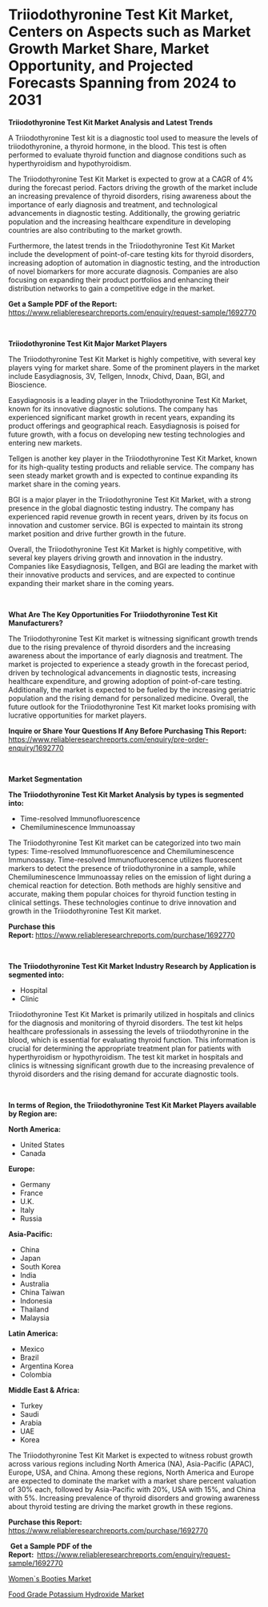 <p><h1>Triiodothyronine Test Kit Market, Centers on Aspects such as Market Growth Market Share, Market Opportunity, and Projected Forecasts Spanning from 2024 to 2031</h1></p><p><strong>Triiodothyronine Test Kit Market Analysis and Latest Trends</strong></p>
<p><p>A Triiodothyronine Test kit is a diagnostic tool used to measure the levels of triiodothyronine, a thyroid hormone, in the blood. This test is often performed to evaluate thyroid function and diagnose conditions such as hyperthyroidism and hypothyroidism.</p><p>The Triiodothyronine Test Kit Market is expected to grow at a CAGR of 4% during the forecast period. Factors driving the growth of the market include an increasing prevalence of thyroid disorders, rising awareness about the importance of early diagnosis and treatment, and technological advancements in diagnostic testing. Additionally, the growing geriatric population and the increasing healthcare expenditure in developing countries are also contributing to the market growth.</p><p>Furthermore, the latest trends in the Triiodothyronine Test Kit Market include the development of point-of-care testing kits for thyroid disorders, increasing adoption of automation in diagnostic testing, and the introduction of novel biomarkers for more accurate diagnosis. Companies are also focusing on expanding their product portfolios and enhancing their distribution networks to gain a competitive edge in the market.</p></p>
<p><strong>Get a Sample PDF of the Report:&nbsp;</strong> <a href="https://www.reliableresearchreports.com/enquiry/request-sample/1692770">https://www.reliableresearchreports.com/enquiry/request-sample/1692770</a></p>
<p>&nbsp;</p>
<p><strong>Triiodothyronine Test Kit Major Market Players</strong></p>
<p><p>The Triiodothyronine Test Kit Market is highly competitive, with several key players vying for market share. Some of the prominent players in the market include Easydiagnosis, 3V, Tellgen, Innodx, Chivd, Daan, BGI, and Bioscience.</p><p>Easydiagnosis is a leading player in the Triiodothyronine Test Kit Market, known for its innovative diagnostic solutions. The company has experienced significant market growth in recent years, expanding its product offerings and geographical reach. Easydiagnosis is poised for future growth, with a focus on developing new testing technologies and entering new markets.</p><p>Tellgen is another key player in the Triiodothyronine Test Kit Market, known for its high-quality testing products and reliable service. The company has seen steady market growth and is expected to continue expanding its market share in the coming years.</p><p>BGI is a major player in the Triiodothyronine Test Kit Market, with a strong presence in the global diagnostic testing industry. The company has experienced rapid revenue growth in recent years, driven by its focus on innovation and customer service. BGI is expected to maintain its strong market position and drive further growth in the future.</p><p>Overall, the Triiodothyronine Test Kit Market is highly competitive, with several key players driving growth and innovation in the industry. Companies like Easydiagnosis, Tellgen, and BGI are leading the market with their innovative products and services, and are expected to continue expanding their market share in the coming years.</p></p>
<p>&nbsp;</p>
<p><strong>What Are The Key Opportunities For Triiodothyronine Test Kit Manufacturers?</strong></p>
<p><p>The Triiodothyronine Test Kit market is witnessing significant growth trends due to the rising prevalence of thyroid disorders and the increasing awareness about the importance of early diagnosis and treatment. The market is projected to experience a steady growth in the forecast period, driven by technological advancements in diagnostic tests, increasing healthcare expenditure, and growing adoption of point-of-care testing. Additionally, the market is expected to be fueled by the increasing geriatric population and the rising demand for personalized medicine. Overall, the future outlook for the Triiodothyronine Test Kit market looks promising with lucrative opportunities for market players.</p></p>
<p><strong>Inquire or Share Your Questions If Any Before Purchasing This Report:</strong> <a href="https://www.reliableresearchreports.com/enquiry/pre-order-enquiry/1692770">https://www.reliableresearchreports.com/enquiry/pre-order-enquiry/1692770</a></p>
<p>&nbsp;</p>
<p><strong>Market Segmentation</strong></p>
<p><strong>The Triiodothyronine Test Kit Market Analysis by types is segmented into:</strong></p>
<p><ul><li>Time-resolved Immunofluorescence</li><li>Chemiluminescence Immunoassay</li></ul></p>
<p><p>The Triiodothyronine Test Kit market can be categorized into two main types: Time-resolved Immunofluorescence and Chemiluminescence Immunoassay. Time-resolved Immunofluorescence utilizes fluorescent markers to detect the presence of triiodothyronine in a sample, while Chemiluminescence Immunoassay relies on the emission of light during a chemical reaction for detection. Both methods are highly sensitive and accurate, making them popular choices for thyroid function testing in clinical settings. These technologies continue to drive innovation and growth in the Triiodothyronine Test Kit market.</p></p>
<p><strong>Purchase this Report:&nbsp;</strong><a href="https://www.reliableresearchreports.com/purchase/1692770">https://www.reliableresearchreports.com/purchase/1692770</a></p>
<p>&nbsp;</p>
<p><strong>The Triiodothyronine Test Kit Market Industry Research by Application is segmented into:</strong></p>
<p><ul><li>Hospital</li><li>Clinic</li></ul></p>
<p><p>Triiodothyronine Test Kit Market is primarily utilized in hospitals and clinics for the diagnosis and monitoring of thyroid disorders. The test kit helps healthcare professionals in assessing the levels of triiodothyronine in the blood, which is essential for evaluating thyroid function. This information is crucial for determining the appropriate treatment plan for patients with hyperthyroidism or hypothyroidism. The test kit market in hospitals and clinics is witnessing significant growth due to the increasing prevalence of thyroid disorders and the rising demand for accurate diagnostic tools.</p></p>
<p>&nbsp;</p>
<p><strong>In terms of Region, the Triiodothyronine Test Kit Market Players available by Region are:</strong></p>
<p>
    <p> <strong> North America: </strong>
        <ul>
            <li>United States</li>
            <li>Canada</li>
        </ul>
        </p> 
    <p> <strong> Europe: </strong>
        <ul>
            <li>Germany</li>
            <li>France</li>
            <li>U.K.</li>
            <li>Italy</li>
            <li>Russia</li>
        </ul>
        </p> 
    <p> <strong> Asia-Pacific: </strong>
        <ul>
            <li>China</li>
            <li>Japan</li>
            <li>South Korea</li>
            <li>India</li>
            <li>Australia</li>
            <li>China Taiwan</li>
            <li>Indonesia</li>
            <li>Thailand</li>
            <li>Malaysia</li>
        </ul>
        </p> 
    <p> <strong> Latin America: </strong>
        <ul>
            <li>Mexico</li>
            <li>Brazil</li>
            <li>Argentina Korea</li>
            <li>Colombia</li>
        </ul>
        </p> 
    <p> <strong> Middle East & Africa: </strong>
        <ul>
            <li>Turkey</li>
            <li>Saudi</li>
            <li>Arabia</li>
            <li>UAE</li>
            <li>Korea</li>
        </ul>
    </p>
    </p>
<p><p>The Triiodothyronine Test Kit Market is expected to witness robust growth across various regions including North America (NA), Asia-Pacific (APAC), Europe, USA, and China. Among these regions, North America and Europe are expected to dominate the market with a market share percent valuation of 30% each, followed by Asia-Pacific with 20%, USA with 15%, and China with 5%. Increasing prevalence of thyroid disorders and growing awareness about thyroid testing are driving the market growth in these regions.</p></p>
<p><strong>Purchase this Report: </strong><a href="https://www.reliableresearchreports.com/purchase/1692770">https://www.reliableresearchreports.com/purchase/1692770</a></p>
<p>&nbsp;<strong>Get a Sample PDF of the Report:&nbsp;&nbsp;</strong><a href="https://www.reliableresearchreports.com/enquiry/request-sample/1692770">https://www.reliableresearchreports.com/enquiry/request-sample/1692770</a></p>
<p><strong></strong></p>
<p><p><a href="https://issuu.com/reportprime-2/docs/womens-booties-market-size-2030.pptx">Women`s Booties Market</a></p><p><a href="https://issuu.com/reportprime-2/docs/food-grade-potassium-hydroxide-market-size-2030.pp">Food Grade Potassium Hydroxide Market</a></p></p>